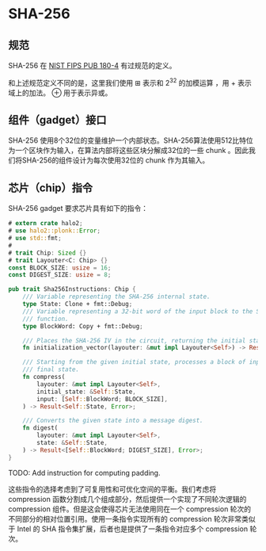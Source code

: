 # SHA-256

## 规范

SHA-256 在 [NIST FIPS PUB 180-4](https://nvlpubs.nist.gov/nistpubs/FIPS/NIST.FIPS.180-4.pdf) 有过规范的定义。

和上述规范定义不同的是，这里我们使用 $\boxplus$ 表示和 $2^{32}$ 的加模运算 ，用 $+$ 表示域上的加法。 $\oplus$ 用于表示异或。

## 组件（gadget）接口

SHA-256 使用8个32位的变量维护一个内部状态。SHA-256算法使用512比特位为一个区块作为输入，在算法内部将这些区块分解成32位的一些 chunk 。因此我们将SHA-256的组件设计为每次使用32位的 chunk 作为其输入。

## 芯片（chip）指令

SHA-256 gadget 要求芯片具有如下的指令：

```rust
# extern crate halo2;
# use halo2::plonk::Error;
# use std::fmt;
#
# trait Chip: Sized {}
# trait Layouter<C: Chip> {}
const BLOCK_SIZE: usize = 16;
const DIGEST_SIZE: usize = 8;

pub trait Sha256Instructions: Chip {
    /// Variable representing the SHA-256 internal state.
    type State: Clone + fmt::Debug;
    /// Variable representing a 32-bit word of the input block to the SHA-256 compression
    /// function.
    type BlockWord: Copy + fmt::Debug;

    /// Places the SHA-256 IV in the circuit, returning the initial state variable.
    fn initialization_vector(layouter: &mut impl Layouter<Self>) -> Result<Self::State, Error>;

    /// Starting from the given initial state, processes a block of input and returns the
    /// final state.
    fn compress(
        layouter: &mut impl Layouter<Self>,
        initial_state: &Self::State,
        input: [Self::BlockWord; BLOCK_SIZE],
    ) -> Result<Self::State, Error>;

    /// Converts the given state into a message digest.
    fn digest(
        layouter: &mut impl Layouter<Self>,
        state: &Self::State,
    ) -> Result<[Self::BlockWord; DIGEST_SIZE], Error>;
}
```

TODO: Add instruction for computing padding.

这些指令的选择考虑到了可复用性和可优化空间的平衡。我们考虑将 compression 函数分割成几个组成部分，然后提供一个实现了不同轮次逻辑的 compression 组件。但是这会使得芯片无法使用同在一个 compression 轮次的不同部分的相对位置引用。使用一条指令实现所有的 compression 轮次非常类似于 Intel 的 SHA 指令集扩展，后者也是提供了一条指令对应多个 compression 轮次。
